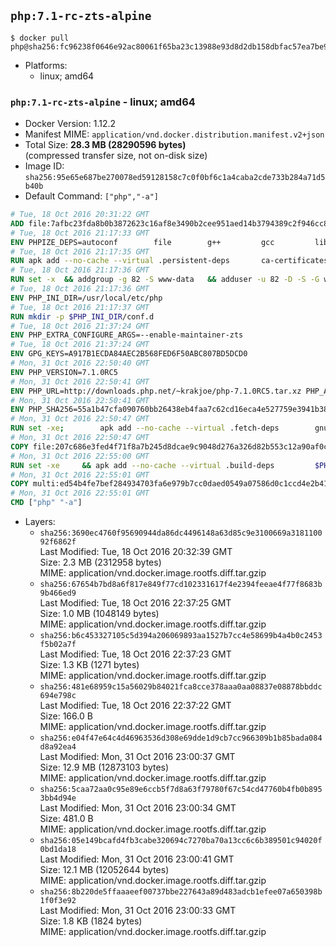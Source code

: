 ## `php:7.1-rc-zts-alpine`

```console
$ docker pull php@sha256:fc96238f0646e92ac80061f65ba23c13988e93d8d2db158dbfac57ea7be90aab
```

-	Platforms:
	-	linux; amd64

### `php:7.1-rc-zts-alpine` - linux; amd64

-	Docker Version: 1.12.2
-	Manifest MIME: `application/vnd.docker.distribution.manifest.v2+json`
-	Total Size: **28.3 MB (28290596 bytes)**  
	(compressed transfer size, not on-disk size)
-	Image ID: `sha256:95e65e687be270078ed59128158c7c0f0bf6c1a4caba2cde733b284a71d5b40b`
-	Default Command: `["php","-a"]`

```dockerfile
# Tue, 18 Oct 2016 20:31:22 GMT
ADD file:7afbc23fda8b0b3872623c16af8e3490b2cee951aed14b3794389c2f946cc8c7 in / 
# Tue, 18 Oct 2016 21:17:33 GMT
ENV PHPIZE_DEPS=autoconf 		file 		g++ 		gcc 		libc-dev 		make 		pkgconf 		re2c
# Tue, 18 Oct 2016 21:17:35 GMT
RUN apk add --no-cache --virtual .persistent-deps 		ca-certificates 		curl 		tar 		xz
# Tue, 18 Oct 2016 21:17:36 GMT
RUN set -x 	&& addgroup -g 82 -S www-data 	&& adduser -u 82 -D -S -G www-data www-data
# Tue, 18 Oct 2016 21:17:36 GMT
ENV PHP_INI_DIR=/usr/local/etc/php
# Tue, 18 Oct 2016 21:17:37 GMT
RUN mkdir -p $PHP_INI_DIR/conf.d
# Tue, 18 Oct 2016 21:37:24 GMT
ENV PHP_EXTRA_CONFIGURE_ARGS=--enable-maintainer-zts
# Tue, 18 Oct 2016 21:37:24 GMT
ENV GPG_KEYS=A917B1ECDA84AEC2B568FED6F50ABC807BD5DCD0
# Mon, 31 Oct 2016 22:50:40 GMT
ENV PHP_VERSION=7.1.0RC5
# Mon, 31 Oct 2016 22:50:41 GMT
ENV PHP_URL=http://downloads.php.net/~krakjoe/php-7.1.0RC5.tar.xz PHP_ASC_URL=
# Mon, 31 Oct 2016 22:50:41 GMT
ENV PHP_SHA256=55a1b47cfa090760bb26438eb4faa7c62cd16eca4e527759e3941b38941f8f14 PHP_MD5=1d195b0aeb63914a308fb215671445a5
# Mon, 31 Oct 2016 22:50:47 GMT
RUN set -xe; 		apk add --no-cache --virtual .fetch-deps 		gnupg 		openssl 	; 		mkdir -p /usr/src; 	cd /usr/src; 		wget -O php.tar.xz "$PHP_URL"; 		if [ -n "$PHP_SHA256" ]; then 		echo "$PHP_SHA256 *php.tar.xz" | sha256sum -c -; 	fi; 	if [ -n "$PHP_MD5" ]; then 		echo "$PHP_MD5 *php.tar.xz" | md5sum -c -; 	fi; 		if [ -n "$PHP_ASC_URL" ]; then 		wget -O php.tar.xz.asc "$PHP_ASC_URL"; 		export GNUPGHOME="$(mktemp -d)"; 		for key in $GPG_KEYS; do 			gpg --keyserver ha.pool.sks-keyservers.net --recv-keys "$key"; 		done; 		gpg --batch --verify php.tar.xz.asc php.tar.xz; 		rm -r "$GNUPGHOME"; 	fi; 		apk del .fetch-deps
# Mon, 31 Oct 2016 22:50:47 GMT
COPY file:207c686e3fed4f71f8a7b245d8dcae9c9048d276a326d82b553c12a90af0c0ca in /usr/local/bin/ 
# Mon, 31 Oct 2016 22:55:00 GMT
RUN set -xe 	&& apk add --no-cache --virtual .build-deps 		$PHPIZE_DEPS 		curl-dev 		libedit-dev 		libxml2-dev 		openssl-dev 		sqlite-dev 		&& docker-php-source extract 	&& cd /usr/src/php 	&& ./configure 		--with-config-file-path="$PHP_INI_DIR" 		--with-config-file-scan-dir="$PHP_INI_DIR/conf.d" 				--disable-cgi 				--enable-ftp 		--enable-mbstring 		--enable-mysqlnd 				--with-curl 		--with-libedit 		--with-openssl 		--with-zlib 				$PHP_EXTRA_CONFIGURE_ARGS 	&& make -j "$(getconf _NPROCESSORS_ONLN)" 	&& make install 	&& { find /usr/local/bin /usr/local/sbin -type f -perm +0111 -exec strip --strip-all '{}' + || true; } 	&& make clean 	&& docker-php-source delete 		&& runDeps="$( 		scanelf --needed --nobanner --recursive /usr/local 			| awk '{ gsub(/,/, "\nso:", $2); print "so:" $2 }' 			| sort -u 			| xargs -r apk info --installed 			| sort -u 	)" 	&& apk add --no-cache --virtual .php-rundeps $runDeps 		&& apk del .build-deps
# Mon, 31 Oct 2016 22:55:01 GMT
COPY multi:ed54b4fe7bef284934703fa6e979b7cc0daed0549a07586d0c1ccd4e2b41884a in /usr/local/bin/ 
# Mon, 31 Oct 2016 22:55:01 GMT
CMD ["php" "-a"]
```

-	Layers:
	-	`sha256:3690ec4760f95690944da86dc4496148a63d85c9e3100669a318110092f6862f`  
		Last Modified: Tue, 18 Oct 2016 20:32:39 GMT  
		Size: 2.3 MB (2312958 bytes)  
		MIME: application/vnd.docker.image.rootfs.diff.tar.gzip
	-	`sha256:67654b7bd8a6f817e849f77cd102331617f4e2394feeae4f77f8683b9b466ed9`  
		Last Modified: Tue, 18 Oct 2016 22:37:25 GMT  
		Size: 1.0 MB (1048149 bytes)  
		MIME: application/vnd.docker.image.rootfs.diff.tar.gzip
	-	`sha256:b6c453327105c5d394a206069893aa1527b7cc4e58699b4a4b0c2453f5b02a7f`  
		Last Modified: Tue, 18 Oct 2016 22:37:23 GMT  
		Size: 1.3 KB (1271 bytes)  
		MIME: application/vnd.docker.image.rootfs.diff.tar.gzip
	-	`sha256:481e68959c15a56029b84021fca8cce378aaa0aa08837e08878bbddc694e798c`  
		Last Modified: Tue, 18 Oct 2016 22:37:22 GMT  
		Size: 166.0 B  
		MIME: application/vnd.docker.image.rootfs.diff.tar.gzip
	-	`sha256:e04f47e64c4d46963536d308e69dde1d9cb7cc966309b1b85bada084d8a92ea4`  
		Last Modified: Mon, 31 Oct 2016 23:00:37 GMT  
		Size: 12.9 MB (12873103 bytes)  
		MIME: application/vnd.docker.image.rootfs.diff.tar.gzip
	-	`sha256:5caa72aa0c95e89e6ccb5f7d8a63f79780f67c54cd47760b4fb0b8953bb4d94e`  
		Last Modified: Mon, 31 Oct 2016 23:00:34 GMT  
		Size: 481.0 B  
		MIME: application/vnd.docker.image.rootfs.diff.tar.gzip
	-	`sha256:05e149bcafd4fb3cabe320694c7270ba70a13cc6c6b389501c94020f0bd1da18`  
		Last Modified: Mon, 31 Oct 2016 23:00:41 GMT  
		Size: 12.1 MB (12052644 bytes)  
		MIME: application/vnd.docker.image.rootfs.diff.tar.gzip
	-	`sha256:8b220de5ffaaaeef00737bbe227643a89d483adcb1efee07a650398b1f0f3e92`  
		Last Modified: Mon, 31 Oct 2016 23:00:33 GMT  
		Size: 1.8 KB (1824 bytes)  
		MIME: application/vnd.docker.image.rootfs.diff.tar.gzip
